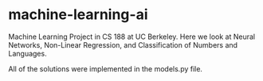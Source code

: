 # machine-learning-ai

Machine Learning Project in CS 188 at UC Berkeley.
Here we look at Neural Networks, Non-Linear Regression,
and Classification of Numbers and Languages.

All of the solutions were implemented in the models.py file.
